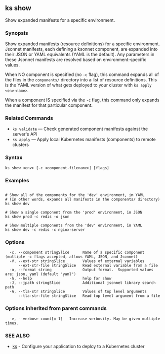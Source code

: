 ## ks show

Show expanded manifests for a specific environment.

### Synopsis


Show expanded manifests (resource definitions) for a specific environment.
Jsonnet manifests, each defining a ksonnet component, are expanded into their
JSON or YAML equivalents (YAML is the default). Any parameters in these Jsonnet
manifests are resolved based on environment-specific values.

When NO component is specified (no `-c` flag), this command expands all of
the files in the `components/` directory into a list of resource definitions.
This is the YAML version of what gets deployed to your cluster with
`ks apply <env-name>`.

When a component IS specified via the `-c` flag, this command only expands the
manifest for that particular component.

### Related Commands

* `ks validate` — Check generated component manifests against the server's API
* `ks apply` — Apply local Kubernetes manifests (components) to remote clusters

### Syntax


```
ks show <env> [-c <component-filename>] [flags]
```

### Examples

```

# Show all of the components for the 'dev' environment, in YAML
# (In other words, expands all manifests in the components/ directory)
ks show dev

# Show a single component from the 'prod' environment, in JSON
ks show prod -c redis -o json

# Show multiple components from the 'dev' environment, in YAML
ks show dev -c redis -c nginx-server

```

### Options

```
  -c, --component stringSlice      Name of a specific component (multiple -c flags accepted, allows YAML, JSON, and Jsonnet)
  -V, --ext-str stringSlice        Values of external variables
      --ext-str-file stringSlice   Read external variable from a file
  -o, --format string              Output format.  Supported values are: json, yaml (default "yaml")
  -h, --help                       help for show
  -J, --jpath stringSlice          Additional jsonnet library search path
  -A, --tla-str stringSlice        Values of top level arguments
      --tla-str-file stringSlice   Read top level argument from a file
```

### Options inherited from parent commands

```
  -v, --verbose count[=-1]   Increase verbosity. May be given multiple times.
```

### SEE ALSO

* [ks](ks.md)	 - Configure your application to deploy to a Kubernetes cluster


